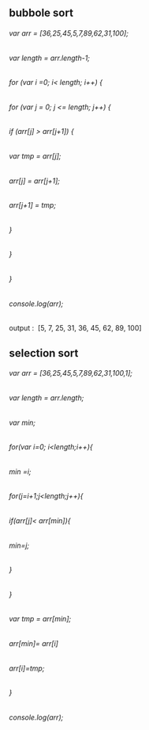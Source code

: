 
## bubbole sort

###### var arr = [36,25,45,5,7,89,62,31,100];
###### var length = arr.length-1;
###### for (var i =0; i< length;  i++) {

###### for (var j = 0; j <= length; j++) {
###### if (arr[j] > arr[j+1]) {
###### var tmp = arr[j];
###### arr[j] = arr[j+1];
###### arr[j+1] = tmp;
###### }
###### }
###### }
###### console.log(arr);
output :  [5, 7, 25, 31, 36, 45, 62, 89, 100]



## selection sort

###### var arr = [36,25,45,5,7,89,62,31,100,1]; 
###### var length = arr.length;
###### var min;
###### for(var i=0; i<length;i++){
###### min =i;
###### for(j=i+1;j<length;j++){
###### if(arr[j]< arr[min]){
###### min=j;
###### }
###### }
###### var tmp = arr[min];
###### arr[min]= arr[i]
###### arr[i]=tmp;
###### }
###### console.log(arr);

